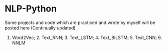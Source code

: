# NLP-Python
Some projects and code which are practiced and wrote by myself will be posted here (Continually updated)
1. Word2Vec; 2. Text_RNN; 3. Text_LSTM; 4. Text_BiLSTM; 5. Text_CNN; 6. NNLM
